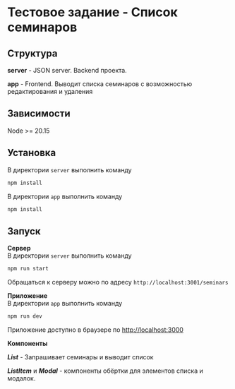 # Тестовое задание - Список семинаров

## Структура

**server** - JSON server. Backend проекта.

**app** - Frontend. Выводит списка семинаров с возможностью редактирования и удаления

## Зависимости

Node >= 20.15

## Установка

В директории `server` выполнить команду

```bash
npm install
```

В директории `app` выполнить команду

```bash
npm install
```

## Запуск

**Сервер**  
В директории `server` выполнить команду

```bash
npm run start
```

Обращаться к серверу можно по адресу `http://localhost:3001/seminars`

**Приложение**  
В директории `app` выполнить команду

```bash
npm run dev
```

Приложение доступно в браузере по [http://localhost:3000](http://localhost:3000)

**Компоненты**

___List___ - Запрашивает семинары и выводит список

___ListItem___ и ___Modal___ - компоненты обёртки для элементов списка и модалок.